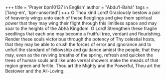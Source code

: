 +++
title = 'Prayer bpn10137 in English'
author = "Abdu'l-Bahá"
tags = ['lang-en', 'bpn-unsorted']
+++
O Thou kind Lord!
Graciously bestow a pair of heavenly wings unto each of these fledglings and give them spiritual power that they may wing their flight through this limitless space and may soar to the heights of the Abhá Kingdom.
O Lord! Strengthen these fragile seedlings that each one may become a fruitful tree, verdant and flourishing. Render these souls victorious through the potency of Thy celestial hosts, that they may be able to crush the forces of error and ignorance and to unfurl the standard of fellowship and guidance amidst the people; that they may, even as the reviving breaths of the spring, refresh and quicken the trees of human souls and like unto vernal showers make the meads of that region green and fertile.
Thou art the Mighty and the Powerful, Thou art the Bestower and the All-Loving.
